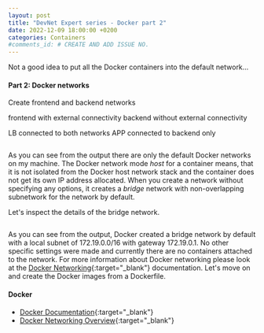 ```yaml
---
layout: post
title: "DevNet Expert series - Docker part 2"
date: 2022-12-09 18:00:00 +0200
categories: Containers
#comments_id: # CREATE AND ADD ISSUE NO.
---
```


Not a good idea to put all the Docker containers into the default network...

#### Part 2: Docker networks

Create frontend and backend networks

frontend with external connectivity
backend without external connectivity

LB connected to both networks
APP connected to backend only

```sh

```

As you can see from the output there are only the default Docker networks on my machine. The Docker network mode *host* for a container means, that it is not isolated from the Docker host network stack and the container does not get its own IP address allocated. When you create a network without specifying any options, it creates a *bridge* network with non-overlapping subnetwork for the network by default.

Let's inspect the details of the bridge network.

```sh

```

As you can see from the output, Docker created a bridge network by default with a local subnet of 172.19.0.0/16 with gateway 172.19.0.1. No other specific settings were made and currently there are no containers attached to the network. For more information about Docker networking please look at the [Docker Networking](https://docs.docker.com/network/){:target="_blank"} documentation. Let's move on and create the Docker images from a Dockerfile.

#### Docker

- [Docker Documentation](https://docs.docker.com){:target="_blank"}
- [Docker Networking Overview](https://docs.docker.com/network/){:target="_blank"}
